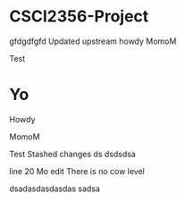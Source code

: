 # CSCI2356-Project

gfdgdfgfd
Updated upstream
howdy
MomoM

Test

# Yo

Howdy

MomoM

Test
Stashed changes ds
dsdsdsa

line 20 Mo edit
There is no cow level

dsadasdasdasdas
sadsa
